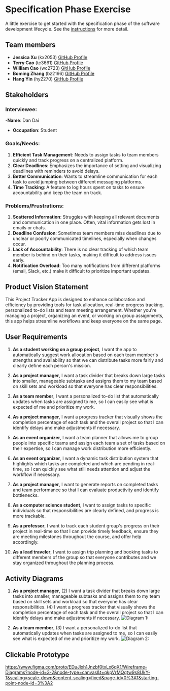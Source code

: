 # Specification Phase Exercise

A little exercise to get started with the specification phase of the software development lifecycle. See the [instructions](instructions.md) for more detail.

## Team members

- **Jessica Xu** (kx2053) [GitHub Profile](https://github.com/Jessicakk0711)
- **Terry Cao** (tc3661) [GitHub Profile](https://github.com/cao-exe)
- **William Cao** (wc2723) [GitHub Profile](https://github.com/FriedBananaBan)
- **Boming Zhang** (bz2196) [GitHub Profile](https://github.com/BomingZhang-coder)
- **Hang Yin** (hy2270) [GitHub Profile](https://github.com/Popilopi168)


## Stakeholders

### Interviewee:
-**Name**: Dan Dai
- **Occupation**: Student
### Goals/Needs:
1. **Efficient Task Management**: Needs to assign tasks to team members quickly and track progress on a centralized platform.
2. **Clear Deadlines**: Emphasizes the importance of setting and visualizing deadlines with reminders to avoid delays.
3. **Better Communication**: Wants to streamline communication for each task to avoid jumping between different messaging platforms.
4. **Time Tracking**: A feature to log hours spent on tasks to ensure accountability and keep the team on track.
### Problems/Frustrations:
1. **Scattered Information**: Struggles with keeping all relevant documents and communication in one place. Often, vital information gets lost in emails or chats.
2. **Deadline Confusion**: Sometimes team members miss deadlines due to unclear or poorly communicated timelines, especially when changes occur.
3. **Lack of Accountability**: There is no clear tracking of which team member is behind on their tasks, making it difficult to address issues early.
4. **Notification Overload**: Too many notifications from different platforms (email, Slack, etc.) make it difficult to prioritize important updates.


## Product Vision Statement

This Project Tracker App is designed to enhance collaboration and efficiency by providing tools for task allocation, real-time progress tracking, personalized to-do lists and team meeting arrangement. Whether you're managing a project, organizing an event, or working on group assignments, this app helps streamline workflows and keep everyone on the same page.

## User Requirements

1. **As a student working on a group project**, I want the app to automatically suggest work allocation based on each team member's strengths and availability so that we can distribute tasks more fairly and clearly define each person's mission.

2. **As a project manager**, I want a task divider that breaks down large tasks into smaller, manageable subtasks and assigns them to my team based on skill sets and workload so that everyone has clear responsibilities.

3. **As a team member**, I want a personalized to-do list that automatically updates when tasks are assigned to me, so I can easily see what is expected of me and prioritize my work.

4. **As a project manager**, I want a progress tracker that visually shows the completion percentage of each task and the overall project so that I can identify delays and make adjustments if necessary.

5. **As an event organizer**, I want a team planner that allows me to group people into specific teams and assign each team a set of tasks based on their expertise, so I can manage work distribution more efficiently.

6. **As an event organizer**, I want a dynamic task distribution system that highlights which tasks are completed and which are pending in real-time, so I can quickly see what still needs attention and adjust the workflow if necessary.

7. **As a project manager**, I want to generate reports on completed tasks and team performance so that I can evaluate productivity and identify bottlenecks.

8. **As a computer science student**, I want to assign tasks to specific individuals so that responsibilities are clearly defined, and progress is more trackable.

9. **As a professor**, I want to track each student group's progress on their project in real-time so that I can provide timely feedback, ensure they are meeting milestones throughout the course, and offer help accordingly.

10. **As a lead traveler**, I want to assign trip planning and booking tasks to different members of the group so that everyone contributes and we stay organized throughout the planning process.


## Activity Diagrams

1. **As a project manager**, 
    (2) I want a task divider that breaks down large tasks into smaller, manageable subtasks and assigns them to my team based on skill sets and workload so that everyone has clear responsibilities. 
    (4) I want a progress tracker that visually shows the completion percentage of each task and the overall project so that I can identify delays and make adjustments if necessary. 
    ![Diagram 1: ](/Screenshot%202024-09-24%20at%201.39.21 AM.png)

2. **As a team member**, 
    (3) I want a personalized to-do list that automatically updates when tasks are assigned to me, so I can easily see what is expected of me and prioritize my work.
    ![Diagram 2: ](/Screenshot%202024-09-24%20at%202.47.01 AM.png)



## Clickable Prototype

https://www.figma.com/proto/EDuJlxh1Jnzbf0txLx6qX1/Wireframe-Diagrams?node-id=3-2&node-type=canvas&t=qkpVrMQgtw9s8UkY-1&scaling=scale-down&content-scaling=fixed&page-id=0%3A1&starting-point-node-id=3%3A2